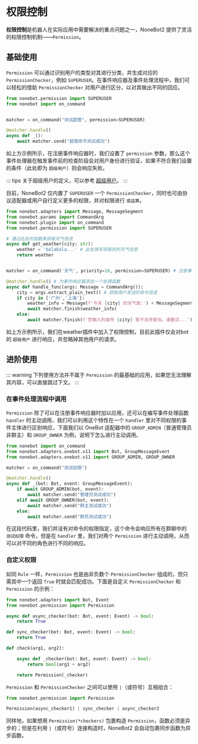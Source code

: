 # 权限控制

**权限控制**是机器人在实际应用中需要解决的重点问题之一，NoneBot2 提供了灵活的权限控制机制——`Permission`。

## 基础使用

`Permission` 可以通过识别用户的类型对其进行分类，并生成对应的 `PermissionChecker`，例如 `SUPERUSER`。在事件响应器及事件处理流程中，我们可以轻松的借助 `PermissionChecker` 对用户进行区分，以对其做出不同的回应。

```python
from nonebot.permission import SUPERUSER
from nonebot import on_command


matcher = on_command("测试超管", permission=SUPERUSER)

@matcher.handle()
async def _():
    await matcher.send("超管命令测试成功")
```

如上方示例所示，在注册事件响应器时，我们设置了 `permission` 参数，那么这个事件处理器在触发事件前的检查阶段会对用户身份进行验证，如果不符合我们设置的条件（此处即为 `超级用户`）则会响应失败。

::: tips
关于超级用户的定义，可以参考 [超级用户](../../进阶/功能/内置配置项.md#superusers)。
:::

目前，NoneBot2 仅内置了 `SUPERUSER` 一个 `PermissionChecker`，同时也可由协议适配器或用户自行定义更多的权限，并对权限进行 `或运算`。

```python title=weather.py
from nonebot.adapters import Message, MessageSegment
from nonebot.params import CommandArg
from nonebot.plugin import on_command
from nonebot.permission import SUPERUSER

# 通过此处的函数来获取天气信息
async def get_weather(city: str):
    weather = 'balabala...' # 此处填写获取到的天气信息
    return weather


matcher = on_command('天气', priority=10, permission=SUPERUSER) # 注册事件响应器

@matcher.handle() # 为事件响应器添加一个处理函数
async def handle_func(args: Message = CommandArg()):
    city = args.extract_plain_text() # 获取用户发送的命令信息
    if city in ['广州','上海']:
        weather_info = Message(f'今天 {city} 的天气是:') + MessageSegment.text(await get_weather(city=city)) # 拼接回复消息
        await matcher.finish(weather_info)
    else:
        await matcher.finish(f'您输入的城市 {city} 暂不支持查询，请重试...')
```

如上方示例所示，我们在weather插件中加入了权限控制，目前此插件仅会对bot的 `超级用户` 进行响应，并忽略掉其他用户的请求。

## 进阶使用

::: warning
下列使用方法并不属于 `Permission` 的最基础的应用，如果您无法理解其内容，可以直接跳过下文。
:::

### 在事件处理流程中调用

`Permission` 除了可以在注册事件响应器时加以应用，还可以在编写事件处理函数 `handler` 时主动调用，我们可以利用这个特性在一个 `handler` 里对不同权限的事件主体进行区别响应，下面我们以 OneBot 适配器中的 `GROUP_ADMIN`（普通管理员非群主）和 `GROUP_OWNER` 为例，说明下怎么进行主动调用。

```python
from nonebot import on_command
from nonebot.adapters.onebot.v11 import Bot, GroupMessageEvent
from nonebot.adapters.onebot.v11 import GROUP_ADMIN, GROUP_OWNER

matcher = on_command("测试权限")

@matcher.handle()
async def _(bot: Bot, event: GroupMessageEvent):
    if await GROUP_ADMIN(bot, event):
        await matcher.send("管理员测试成功")
    elif await GROUP_OWNER(bot, event):
        await matcher.send("群主测试成功")
    else:
        await matcher.send("群员测试成功")
```

在这段代码里，我们并没有对命令的权限指定，这个命令会响应所有在群聊中的 `测试权限` 命令，但是在 `handler` 里，我们对两个 `Permission` 进行主动调用，从而可以对不同的角色进行不同的响应。

### 自定义权限

如同 `Rule` 一样，`Permission` 也是由非负数个 `PermissionChecker` 组成的，但只需其中一个返回 `True` 时就会匹配成功。下面是自定义 `PermissionChecker` 和 `Permission` 的示例：

```python
from nonebot.adapters import Bot, Event
from nonebot.permission import Permission

async def async_checker(bot: Bot, event: Event) -> bool:
    return True

def sync_checker(bot: Bot, event: Event) -> bool:
    return True

def check(arg1, arg2):

    async def _checker(bot: Bot, event: Event) -> bool:
        return bool(arg1 + arg2)

    return Permission(_checker)
```

`Permission` 和 `PermissionChecker` 之间可以使用 `|`（或符号）互相组合：

```python
from nonebot.permission import Permission

Permission(async_checker1) | sync_checker | async_checker2
```

同样地，如果想用 `Permission(*checkers)` 包裹构造 `Permission`，函数必须是异步的；但是在利用 `|`（或符号）连接构造时，NoneBot2 会自动包裹同步函数为异步函数。
